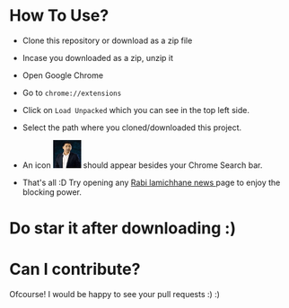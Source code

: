 ﻿

# How To Use?
- Clone this repository or download as a zip file
- Incase you downloaded as a zip, unzip it
- Open Google Chrome
- Go to `chrome://extensions`
- Click on `Load Unpacked` which you can see in the top left side.
- Select the path where you cloned/downloaded this project.

- An icon <img src="icon-stark.png" alt="🐺" width="50"/> should appear besides your Chrome Search bar.
- That's all :D Try opening any [Rabi lamichhane news ](https://www.google.com/search?q=rabis) page to enjoy the blocking power.

# Do star it after downloading :)


# Can I contribute?
Ofcourse! I would be happy to see your pull requests :) :)
